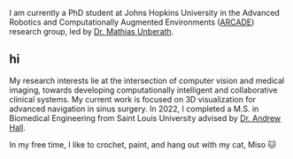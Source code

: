 I am currently a PhD student at Johns Hopkins University in the Advanced Robotics and Computationally Augmented Environments ([ARCADE](https://arcade.cs.jhu.edu/)) research group, led by [Dr. Mathias Unberath](https://mathiasunberath.github.io/). 

## hi

My research interests lie at the intersection of computer vision and medical imaging, towards developing computationally intelligent and collaborative clinical systems. My current work is focused on 3D visualization for advanced navigation in sinus surgery. In 2022, I completed a M.S. in Biomedical Engineering from Saint Louis University advised by [Dr. Andrew Hall](https://www.slu.edu/science-and-engineering/academics/biomedical-engineering/faculty/hall-andrew.php).

In my free time, I like to crochet, paint, and hang out with my cat, Miso 🐱